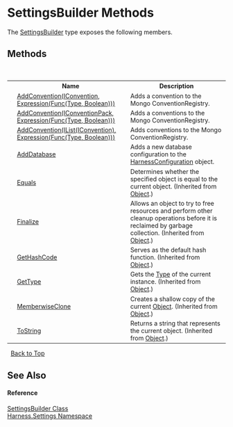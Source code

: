 # SettingsBuilder Methods
 

The <a href="4372e2fd-49d0-eab3-c580-8409deaf89ae">SettingsBuilder</a> type exposes the following members.


## Methods
&nbsp;<table><tr><th></th><th>Name</th><th>Description</th></tr><tr><td>![Public method](media/pubmethod.gif "Public method")</td><td><a href="b498cbfd-dc3d-3188-018c-a15b9f3d7853">AddConvention(IConvention, Expression(Func(Type, Boolean)))</a></td><td>
Adds a convention to the Mongo ConventionRegistry.</td></tr><tr><td>![Public method](media/pubmethod.gif "Public method")</td><td><a href="05dbb2f8-0915-3f2f-a417-2dbebb8a5b36">AddConvention(IConventionPack, Expression(Func(Type, Boolean)))</a></td><td>
Adds a conventions to the Mongo ConventionRegistry.</td></tr><tr><td>![Public method](media/pubmethod.gif "Public method")</td><td><a href="feb93314-9890-b8f4-4af9-c075bd2a04f2">AddConvention(IList(IConvention), Expression(Func(Type, Boolean)))</a></td><td>
Adds conventions to the Mongo ConventionRegistry.</td></tr><tr><td>![Public method](media/pubmethod.gif "Public method")</td><td><a href="cacc1e8a-db14-38f8-f98c-0daec736f8c8">AddDatabase</a></td><td>
Adds a new database configuration to the <a href="aea1a0da-0211-3e8d-e69f-7300dd07906e">HarnessConfiguration</a> object.</td></tr><tr><td>![Public method](media/pubmethod.gif "Public method")</td><td><a href="http://msdn2.microsoft.com/en-us/library/bsc2ak47" target="_blank">Equals</a></td><td>
Determines whether the specified object is equal to the current object.
 (Inherited from <a href="http://msdn2.microsoft.com/en-us/library/e5kfa45b" target="_blank">Object</a>.)</td></tr><tr><td>![Protected method](media/protmethod.gif "Protected method")</td><td><a href="http://msdn2.microsoft.com/en-us/library/4k87zsw7" target="_blank">Finalize</a></td><td>
Allows an object to try to free resources and perform other cleanup operations before it is reclaimed by garbage collection.
 (Inherited from <a href="http://msdn2.microsoft.com/en-us/library/e5kfa45b" target="_blank">Object</a>.)</td></tr><tr><td>![Public method](media/pubmethod.gif "Public method")</td><td><a href="http://msdn2.microsoft.com/en-us/library/zdee4b3y" target="_blank">GetHashCode</a></td><td>
Serves as the default hash function.
 (Inherited from <a href="http://msdn2.microsoft.com/en-us/library/e5kfa45b" target="_blank">Object</a>.)</td></tr><tr><td>![Public method](media/pubmethod.gif "Public method")</td><td><a href="http://msdn2.microsoft.com/en-us/library/dfwy45w9" target="_blank">GetType</a></td><td>
Gets the <a href="http://msdn2.microsoft.com/en-us/library/42892f65" target="_blank">Type</a> of the current instance.
 (Inherited from <a href="http://msdn2.microsoft.com/en-us/library/e5kfa45b" target="_blank">Object</a>.)</td></tr><tr><td>![Protected method](media/protmethod.gif "Protected method")</td><td><a href="http://msdn2.microsoft.com/en-us/library/57ctke0a" target="_blank">MemberwiseClone</a></td><td>
Creates a shallow copy of the current <a href="http://msdn2.microsoft.com/en-us/library/e5kfa45b" target="_blank">Object</a>.
 (Inherited from <a href="http://msdn2.microsoft.com/en-us/library/e5kfa45b" target="_blank">Object</a>.)</td></tr><tr><td>![Public method](media/pubmethod.gif "Public method")</td><td><a href="http://msdn2.microsoft.com/en-us/library/7bxwbwt2" target="_blank">ToString</a></td><td>
Returns a string that represents the current object.
 (Inherited from <a href="http://msdn2.microsoft.com/en-us/library/e5kfa45b" target="_blank">Object</a>.)</td></tr></table>&nbsp;
<a href="#settingsbuilder-methods">Back to Top</a>

## See Also


#### Reference
<a href="4372e2fd-49d0-eab3-c580-8409deaf89ae">SettingsBuilder Class</a><br /><a href="71b20054-d355-35ae-710d-5484ba2d4fce">Harness.Settings Namespace</a><br />